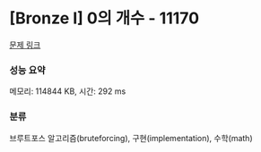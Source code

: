 # [Bronze I] 0의 개수 - 11170 

[문제 링크](https://www.acmicpc.net/problem/11170) 

### 성능 요약

메모리: 114844 KB, 시간: 292 ms

### 분류

브루트포스 알고리즘(bruteforcing), 구현(implementation), 수학(math)

